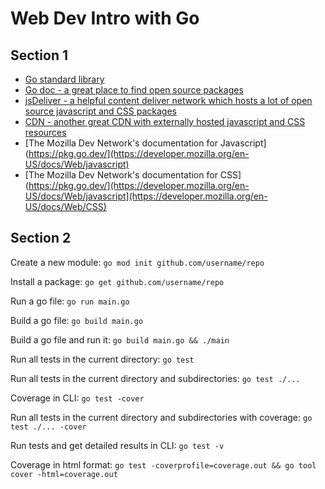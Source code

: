 # Web Dev Intro with Go

## Section 1
- [Go standard library](https://pkg.go.dev/std)
- [Go doc - a great place to find open source packages](https://pkg.go.dev/)
- [jsDeliver - a helpful content deliver network which hosts a lot of open source javascript and CSS packages](https://www.jsdelivr.com/)
- [CDN - another great CDN with externally hosted javascript and CSS resources](https://cdnjs.com/)
- [The Mozilla Dev Network's documentation for Javascript](https://pkg.go.dev/](https://developer.mozilla.org/en-US/docs/Web/javascript)
- [The Mozilla Dev Network's documentation for CSS](https://pkg.go.dev/](https://developer.mozilla.org/en-US/docs/Web/javascript](https://developer.mozilla.org/en-US/docs/Web/CSS)

## Section 2

Create a new module:
`` go mod init github.com/username/repo ``

Install a package:
`` go get github.com/username/repo ``

Run a go file:
`` go run main.go ``

Build a go file:
`` go build main.go ``

Build a go file and run it:
`` go build main.go && ./main ``

Run all tests in the current directory:
`` go test ``

Run all tests in the current directory and subdirectories:
`` go test ./... ``

Coverage in CLI:
`` go test -cover ``

Run all tests in the current directory and subdirectories with coverage:
`` go test ./... -cover ``

Run tests and get detailed results in CLI:
`` go test -v ``

Coverage in html format:
`` go test -coverprofile=coverage.out && go tool cover -html=coverage.out ``
